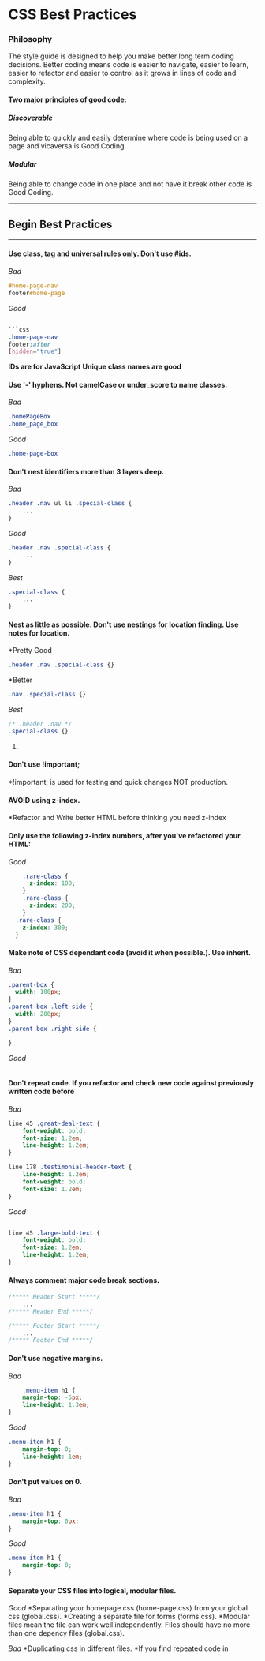 CSS Best Practices
==================

###  Philosophy
  The style guide is designed to help you make better long term coding decisions. Better coding means code is easier to navigate, easier to learn, easier to refactor and easier to control as it grows in lines of code and complexity.

#### Two major principles of good code:
#####  Discoverable
  Being able to quickly and easily determine where code is being used on a page and vicaversa is Good Coding. 

#####  Modular
  Being able to change code in one place and not have it break other code is Good Coding.

* * *
Begin Best Practices
--------------------
* * *

####  Use class, tag and universal rules only. Don't use #ids.

*Bad*
```css
#home-page-nav
footer#home-page
```

*Good*
```css

```css
.home-page-nav
footer:after
[hidden="true"]
```

**IDs are for JavaScript**
**Unique class names are good**

####  Use '-' hyphens. Not camelCase or under_score to name classes.

*Bad*
```css
.homePageBox
.home_page_box
```

*Good*
```css
.home-page-box
```

####  Don't nest identifiers more than 3 layers deep.

*Bad*
```css
.header .nav ul li .special-class {
	...
}
```

*Good*
```css 
.header .nav .special-class {
	...
}
```

*Best*
```css
.special-class {
	...
}
```

####  Nest as little as possible. Don't use nestings for location finding. Use notes for location.

*Pretty Good
```css
.header .nav .special-class {}
```

*Better
```css
.nav .special-class {}
```

*Best*
```css
/* .header .nav */
.special-class {}
```

1.

####  Don't use !important;

*!important; is used for testing and quick changes NOT production.

#### AVOID using z-index.

*Refactor and Write better HTML before thinking you need z-index

#### Only use the following z-index numbers, after you've refactored your HTML:

*Good*
```css
	.rare-class {
	  z-index: 100;
	}
	.rare-class {
	  z-index: 200;
	} 
  .rare-class {
  	z-index: 300;
  }
```


#### Make note of CSS dependant code (avoid it when possible.). Use inherit.

*Bad*
```css
.parent-box {
  width: 100px;
}
.parent-box .left-side {
  width: 200px;
}
.parent-box .right-side {

}
```

*Good*
```css

```

#### Don't repeat code. If you refactor and check new code against previously written code before

*Bad*
```css
line 45 .great-deal-text {
	font-weight: bold;
	font-size: 1.2em;
	line-height: 1.2em;
}

line 178 .testimonial-header-text {
	line-height: 1.2em;
	font-weight: bold;
	font-size: 1.2em;
}
```

*Good*
```css

line 45 .large-bold-text {
	font-weight: bold;
	font-size: 1.2em;
	line-height: 1.2em;
}
```

#### Always comment major code break sections.

```css
/***** Header Start *****/
	...
/***** Header End *****/

/***** Footer Start *****/
	...
/***** Footer End *****/
```

#### Don't use negative margins.

*Bad*
```css 
	.menu-item h1 {
	margin-top: -5px;
	line-height: 1.3em;
}
```

*Good*
```css 
.menu-item h1 {
	margin-top: 0;
	line-height: 1em;
}
```

#### Don't put values on 0.

*Bad*
```css 
.menu-item h1 {
	margin-top: 0px;
}
```

*Good*
```css 
.menu-item h1 {
	margin-top: 0;
}
```

#### Separate your CSS files into logical, modular files.

*Good*
*Separating your homepage css (home-page.css) from your global css (global.css).
*Creating a separate file for forms (forms.css).
*Modular files mean the file can work well independently. Files should have no more than one depency files (global.css).

*Bad*
*Duplicating css in different files. 
*If you find repeated code in 


